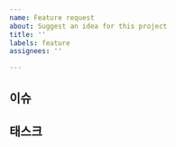 ```yaml
---
name: Feature request
about: Suggest an idea for this project
title: ''
labels: feature
assignees: ''

---
```


## 이슈

## 태스크
